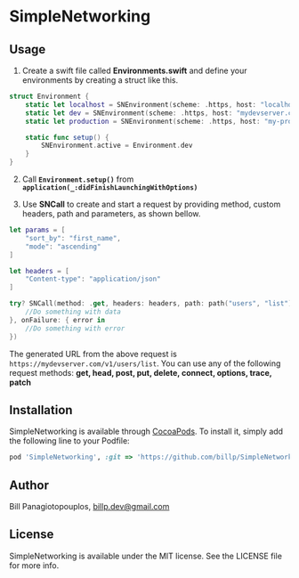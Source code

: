 # SimpleNetworking


## Usage

1. Create a swift file called **Environments.swift** and define your environments by creating a struct like this.

```swift
struct Environment {
    static let localhost = SNEnvironment(scheme: .https, host: "localhost", port: 8080)
    static let dev = SNEnvironment(scheme: .https, host: "mydevserver.com", suffix: "v1")
    static let production = SNEnvironment(scheme: .https, host: "my-production-server.com", suffix: "v1")

    static func setup() {
        SNEnvironment.active = Environment.dev
    }
}

```

2. Call **`Environment.setup()`** from **`application(_:didFinishLaunchingWithOptions)`**

3. Use **SNCall** to create and start a request by providing method, custom headers, path and parameters, as shown bellow.

```swift
let params = [
    "sort_by": "first_name",
    "mode": "ascending"
]

let headers = [
    "Content-type": "application/json"
]

try? SNCall(method: .get, headers: headers, path: path("users", "list"), params: params).start(onSuccess: { data in
    //Do something with data
}, onFailure: { error in
    //Do something with error
})
```

The generated URL from the above request is `https://mydevserver.com/v1/users/list`. You can use any of the following request methods: **get, head, post, put, delete, connect, options, trace, patch**

## Installation

SimpleNetworking is available through [CocoaPods](http://cocoapods.org). To install
it, simply add the following line to your Podfile:

```ruby
pod 'SimpleNetworking', :git => 'https://github.com/billp/SimpleNetworking.git'
```

## Author

Bill Panagiotopouplos, billp.dev@gmail.com

## License

SimpleNetworking is available under the MIT license. See the LICENSE file for more info.
